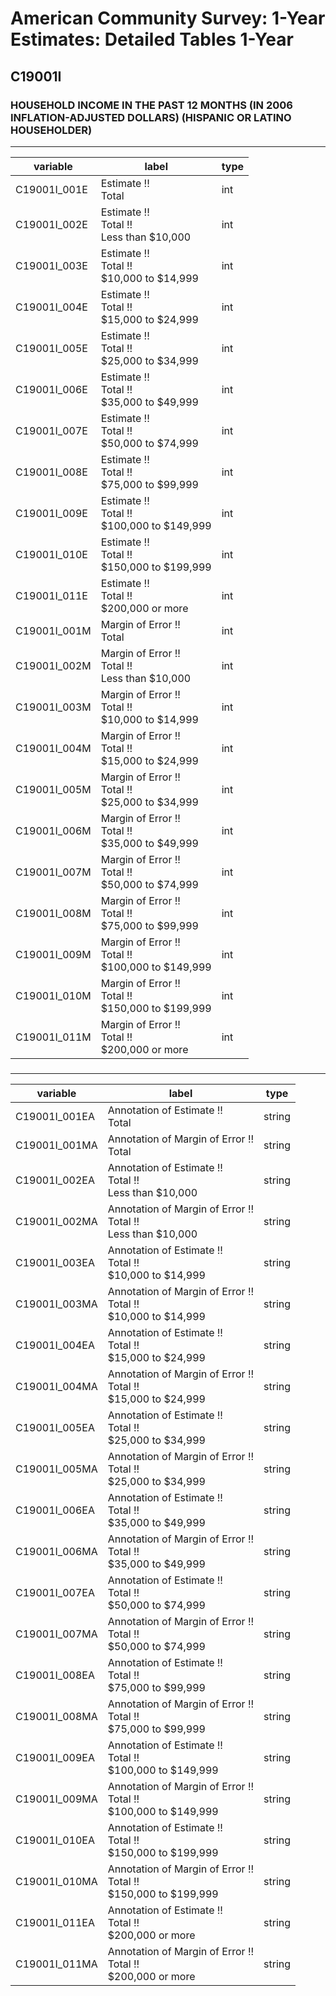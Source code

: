 # American Community Survey: 1-Year Estimates: Detailed Tables 1-Year

## C19001I

### HOUSEHOLD INCOME IN THE PAST 12 MONTHS (IN 2006 INFLATION-ADJUSTED DOLLARS) (HISPANIC OR LATINO HOUSEHOLDER)

___

| variable | label | type |
| ----- | ----- | ----- |
| C19001I_001E | Estimate !!<br>Total | int |
| C19001I_002E | Estimate !!<br>Total !!<br>Less than $10,000 | int |
| C19001I_003E | Estimate !!<br>Total !!<br>$10,000 to $14,999 | int |
| C19001I_004E | Estimate !!<br>Total !!<br>$15,000 to $24,999 | int |
| C19001I_005E | Estimate !!<br>Total !!<br>$25,000 to $34,999 | int |
| C19001I_006E | Estimate !!<br>Total !!<br>$35,000 to $49,999 | int |
| C19001I_007E | Estimate !!<br>Total !!<br>$50,000 to $74,999 | int |
| C19001I_008E | Estimate !!<br>Total !!<br>$75,000 to $99,999 | int |
| C19001I_009E | Estimate !!<br>Total !!<br>$100,000 to $149,999 | int |
| C19001I_010E | Estimate !!<br>Total !!<br>$150,000 to $199,999 | int |
| C19001I_011E | Estimate !!<br>Total !!<br>$200,000 or more | int |
| C19001I_001M | Margin of Error !!<br>Total | int |
| C19001I_002M | Margin of Error !!<br>Total !!<br>Less than $10,000 | int |
| C19001I_003M | Margin of Error !!<br>Total !!<br>$10,000 to $14,999 | int |
| C19001I_004M | Margin of Error !!<br>Total !!<br>$15,000 to $24,999 | int |
| C19001I_005M | Margin of Error !!<br>Total !!<br>$25,000 to $34,999 | int |
| C19001I_006M | Margin of Error !!<br>Total !!<br>$35,000 to $49,999 | int |
| C19001I_007M | Margin of Error !!<br>Total !!<br>$50,000 to $74,999 | int |
| C19001I_008M | Margin of Error !!<br>Total !!<br>$75,000 to $99,999 | int |
| C19001I_009M | Margin of Error !!<br>Total !!<br>$100,000 to $149,999 | int |
| C19001I_010M | Margin of Error !!<br>Total !!<br>$150,000 to $199,999 | int |
| C19001I_011M | Margin of Error !!<br>Total !!<br>$200,000 or more | int |
### 

___

| variable | label | type |
| ----- | ----- | ----- |
| C19001I_001EA | Annotation of Estimate !!<br>Total | string |
| C19001I_001MA | Annotation of Margin of Error !!<br>Total | string |
| C19001I_002EA | Annotation of Estimate !!<br>Total !!<br>Less than $10,000 | string |
| C19001I_002MA | Annotation of Margin of Error !!<br>Total !!<br>Less than $10,000 | string |
| C19001I_003EA | Annotation of Estimate !!<br>Total !!<br>$10,000 to $14,999 | string |
| C19001I_003MA | Annotation of Margin of Error !!<br>Total !!<br>$10,000 to $14,999 | string |
| C19001I_004EA | Annotation of Estimate !!<br>Total !!<br>$15,000 to $24,999 | string |
| C19001I_004MA | Annotation of Margin of Error !!<br>Total !!<br>$15,000 to $24,999 | string |
| C19001I_005EA | Annotation of Estimate !!<br>Total !!<br>$25,000 to $34,999 | string |
| C19001I_005MA | Annotation of Margin of Error !!<br>Total !!<br>$25,000 to $34,999 | string |
| C19001I_006EA | Annotation of Estimate !!<br>Total !!<br>$35,000 to $49,999 | string |
| C19001I_006MA | Annotation of Margin of Error !!<br>Total !!<br>$35,000 to $49,999 | string |
| C19001I_007EA | Annotation of Estimate !!<br>Total !!<br>$50,000 to $74,999 | string |
| C19001I_007MA | Annotation of Margin of Error !!<br>Total !!<br>$50,000 to $74,999 | string |
| C19001I_008EA | Annotation of Estimate !!<br>Total !!<br>$75,000 to $99,999 | string |
| C19001I_008MA | Annotation of Margin of Error !!<br>Total !!<br>$75,000 to $99,999 | string |
| C19001I_009EA | Annotation of Estimate !!<br>Total !!<br>$100,000 to $149,999 | string |
| C19001I_009MA | Annotation of Margin of Error !!<br>Total !!<br>$100,000 to $149,999 | string |
| C19001I_010EA | Annotation of Estimate !!<br>Total !!<br>$150,000 to $199,999 | string |
| C19001I_010MA | Annotation of Margin of Error !!<br>Total !!<br>$150,000 to $199,999 | string |
| C19001I_011EA | Annotation of Estimate !!<br>Total !!<br>$200,000 or more | string |
| C19001I_011MA | Annotation of Margin of Error !!<br>Total !!<br>$200,000 or more | string |

